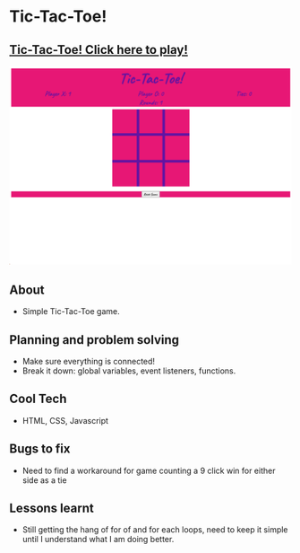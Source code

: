 # Tic-Tac-Toe!

## [Tic-Tac-Toe! Click here to play!](https://harleybrackley.github.io/Project-One-Repo/)

![screenshot](/Images/tic-tac-toe_screenshot.png)

## About
- Simple Tic-Tac-Toe game.

## Planning and problem solving
- Make sure everything is connected!
- Break it down: global variables, event listeners, functions.

## Cool Tech
- HTML, CSS, Javascript

## Bugs to fix
- Need to find a workaround for game counting a 9 click win for either side as a tie

## Lessons learnt
- Still getting the hang of for of and for each loops, need to keep it simple until I understand what I am doing better.


